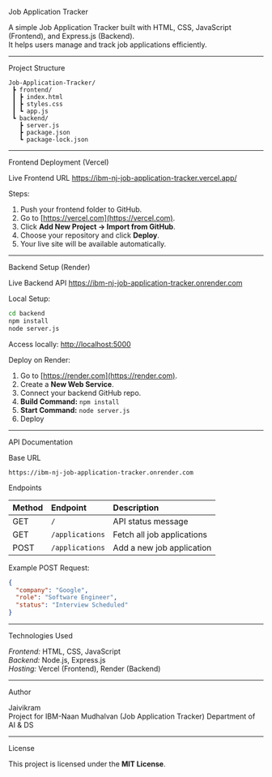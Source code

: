 Job Application Tracker

A simple Job Application Tracker built with HTML, CSS, JavaScript (Frontend), and Express.js (Backend).  
It helps users manage and track job applications efficiently.

---

 Project Structure

```
Job-Application-Tracker/
 ┣ frontend/
 ┃ ┣ index.html
 ┃ ┣ styles.css
 ┃ ┗ app.js
 ┗ backend/
   ┣ server.js
   ┣ package.json
   ┗ package-lock.json
```

---

Frontend Deployment (Vercel)

 Live Frontend URL
 https://ibm-nj-job-application-tracker.vercel.app/

 Steps:
1. Push your frontend folder to GitHub.
2. Go to [https://vercel.com](https://vercel.com).
3. Click **Add New Project → Import from GitHub**.
4. Choose your repository and click **Deploy**.
5. Your live site will be available automatically.

---

 Backend Setup (Render)

 Live Backend API
 https://ibm-nj-job-application-tracker.onrender.com

 Local Setup:
```bash
cd backend
npm install
node server.js
```
Access locally: [http://localhost:5000](http://localhost:5000)

 Deploy on Render:
1. Go to [https://render.com](https://render.com).
2. Create a **New Web Service**.
3. Connect your backend GitHub repo.
4. **Build Command:** `npm install`
5. **Start Command:** `node server.js`
6. Deploy 

---

 API Documentation

 Base URL
```
https://ibm-nj-job-application-tracker.onrender.com
```

 Endpoints

| Method | Endpoint | Description |
|:-------|:----------|:-------------|
| GET | `/` | API status message |
| GET | `/applications` | Fetch all job applications |
| POST | `/applications` | Add a new job application |

Example POST Request:
```json
{
  "company": "Google",
  "role": "Software Engineer",
  "status": "Interview Scheduled"
}
```

---
Technologies Used

*Frontend:* HTML, CSS, JavaScript  
*Backend:* Node.js, Express.js  
*Hosting:* Vercel (Frontend), Render (Backend)

---

 Author

Jaivikram  
Project for IBM-Naan Mudhalvan (Job Application Tracker)
Department of AI & DS 

---

 License

This project is licensed under the **MIT License**.
